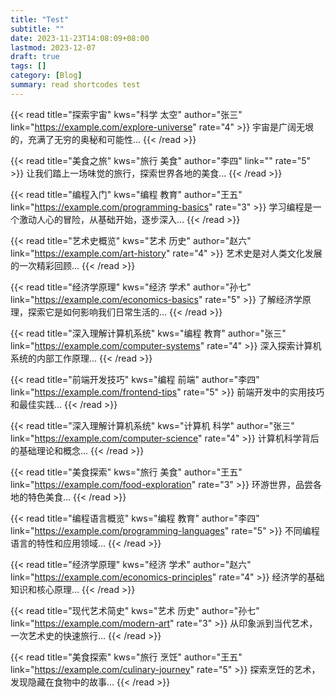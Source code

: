 ```yaml
---
title: "Test"
subtitle: ""
date: 2023-11-23T14:08:09+08:00
lastmod: 2023-12-07
draft: true
tags: []
category: [Blog]
summary: read shortcodes test
---
```


{{< read title="探索宇宙" kws="科学 太空" author="张三" link="https://example.com/explore-universe" rate="4" >}}
宇宙是广阔无垠的，充满了无穷的奥秘和可能性...
{{< /read >}}

{{< read title="美食之旅" kws="旅行 美食" author="李四" link="" rate="5" >}}
让我们踏上一场味觉的旅行，探索世界各地的美食...
{{< /read >}}

{{< read title="编程入门" kws="编程 教育" author="王五" link="https://example.com/programming-basics" rate="3" >}}
学习编程是一个激动人心的冒险，从基础开始，逐步深入...
{{< /read >}}

{{< read title="艺术史概览" kws="艺术 历史" author="赵六" link="https://example.com/art-history" rate="4" >}}
艺术史是对人类文化发展的一次精彩回顾...
{{< /read >}}

{{< read title="经济学原理" kws="经济 学术" author="孙七" link="https://example.com/economics-basics" rate="5" >}}
了解经济学原理，探索它是如何影响我们日常生活的...
{{< /read >}}

{{< read title="深入理解计算机系统" kws="编程 教育" author="张三" link="https://example.com/computer-systems" rate="4" >}}
深入探索计算机系统的内部工作原理...
{{< /read >}}

{{< read title="前端开发技巧" kws="编程 前端" author="李四" link="https://example.com/frontend-tips" rate="5" >}}
前端开发中的实用技巧和最佳实践...
{{< /read >}}

{{< read title="深入理解计算机系统" kws="计算机 科学" author="张三" link="https://example.com/computer-science" rate="4" >}}
计算机科学背后的基础理论和概念...
{{< /read >}}

{{< read title="美食探索" kws="旅行 美食" author="王五" link="https://example.com/food-exploration" rate="3" >}}
环游世界，品尝各地的特色美食...
{{< /read >}}

{{< read title="编程语言概览" kws="编程 教育" author="李四" link="https://example.com/programming-languages" rate="5" >}}
不同编程语言的特性和应用领域...
{{< /read >}}

{{< read title="经济学原理" kws="经济 学术" author="赵六" link="https://example.com/economics-principles" rate="4" >}}
经济学的基础知识和核心原理...
{{< /read >}}

{{< read title="现代艺术简史" kws="艺术 历史" author="孙七" link="https://example.com/modern-art" rate="3" >}}
从印象派到当代艺术，一次艺术史的快速旅行...
{{< /read >}}

{{< read title="美食探索" kws="旅行 烹饪" author="王五" link="https://example.com/culinary-journey" rate="5" >}}
探索烹饪的艺术，发现隐藏在食物中的故事...
{{< /read >}}
